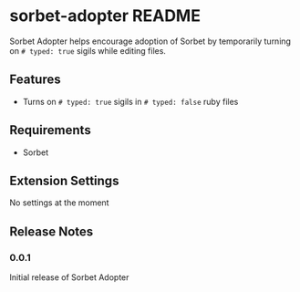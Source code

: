 # sorbet-adopter README

Sorbet Adopter helps encourage adoption of Sorbet by temporarily turning on `# typed: true` sigils while editing files.

## Features

- Turns on `# typed: true` sigils in `# typed: false` ruby files

## Requirements

- Sorbet

## Extension Settings

No settings at the moment

## Release Notes

### 0.0.1

Initial release of Sorbet Adopter


